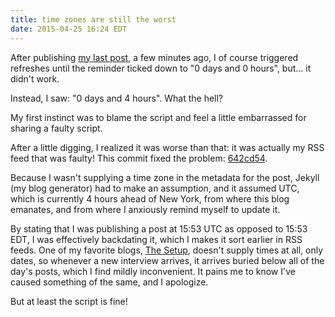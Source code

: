```yaml
---
title: time zones are still the worst
date: 2015-04-25 16:24 EDT
---
```


After publishing [my last post][1], a few minutes ago, I of course triggered
refreshes until the reminder ticked down to "0 days and 0 hours", but... it
didn't work.

[1]: http://www.hardscrabble.net/2015/my-new-menu-bar-guilt-trip/

Instead, I saw: "0 days and 4 hours". What the hell?

My first instinct was to blame the script and feel a little embarrassed for
sharing a faulty script.

After a little digging, I realized it was worse than that: it was actually my
RSS feed that was faulty! This commit fixed the problem: [642cd54][2].

[2]: https://github.com/hardscrabble/hardscrabble.github.io/commit/642cd54bf4ea6667d38970049fd47065c610b611

Because I wasn't supplying a time zone in the metadata for the post, Jekyll (my
blog generator) had to make an assumption, and it assumed UTC, which is
currently 4 hours ahead of New York, from where this blog emanates, and from
where I anxiously remind myself to update it.

By stating that I was publishing a post at 15:53 UTC as opposed to 15:53 EDT, I
was effectively backdating it, which I makes it sort earlier in RSS feeds. One
of my favorite blogs, [The Setup][3], doesn't supply times at all, only dates,
so whenever a new interview arrives, it arrives buried below all of the day's
posts, which I find mildly inconvenient. It pains me to know I've caused
something of the same, and I apologize.

[3]: http://usesthis.com/

But at least the script is fine!
